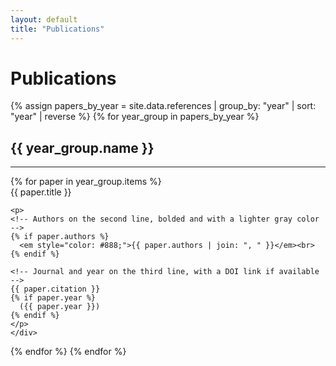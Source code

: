 ```yaml
---
layout: default
title: "Publications"
---
```


# Publications

{% assign papers_by_year = site.data.references | group_by: "year" | sort: "year" | reverse %}
{% for year_group in papers_by_year %}
  <h2>{{ year_group.name }}</h2> <!-- Display the year as a heading -->
  <hr>
{% for paper in year_group.items %}
  <div class="paper">
    <!-- Title on the first line, italicized and with custom gray color -->
    {{ paper.title }}<br>

    <p>
    <!-- Authors on the second line, bolded and with a lighter gray color -->
    {% if paper.authors %}
      <em style="color: #888;">{{ paper.authors | join: ", " }}</em><br>
    {% endif %}

    <!-- Journal and year on the third line, with a DOI link if available -->
    {{ paper.citation }}
    {% if paper.year %}
      ({{ paper.year }})
    {% endif %}
    </p>
    </div>
{% endfor %}
{% endfor %}
